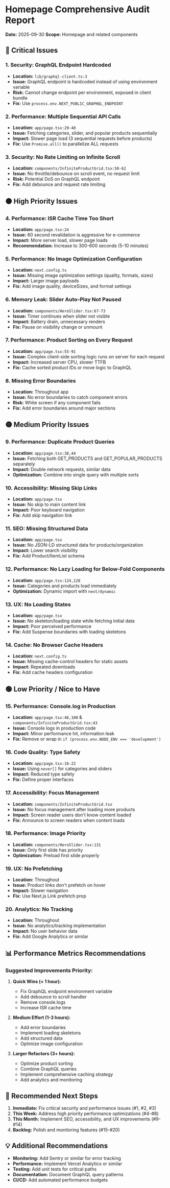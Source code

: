 # Homepage Comprehensive Audit Report
**Date:** 2025-09-30
**Scope:** Homepage and related components

## 🔴 Critical Issues

### 1. **Security: GraphQL Endpoint Hardcoded**
- **Location:** `lib/graphql-client.ts:3`
- **Issue:** GraphQL endpoint is hardcoded instead of using environment variable
- **Risk:** Cannot change endpoint per environment, exposed in client bundle
- **Fix:** Use `process.env.NEXT_PUBLIC_GRAPHQL_ENDPOINT`

### 2. **Performance: Multiple Sequential API Calls**
- **Location:** `app/page.tsx:29-40`
- **Issue:** Fetching categories, slider, and popular products sequentially
- **Impact:** Slower page load (3 sequential requests before products)
- **Fix:** Use `Promise.all()` to parallelize ALL requests

### 3. **Security: No Rate Limiting on Infinite Scroll**
- **Location:** `components/InfiniteProductGrid.tsx:50-62`
- **Issue:** No throttle/debounce on scroll event, no request limit
- **Risk:** Potential DoS on GraphQL endpoint
- **Fix:** Add debounce and request rate limiting

## 🟠 High Priority Issues

### 4. **Performance: ISR Cache Time Too Short**
- **Location:** `app/page.tsx:24`
- **Issue:** 60 second revalidation is aggressive for e-commerce
- **Impact:** More server load, slower page loads
- **Recommendation:** Increase to 300-600 seconds (5-10 minutes)

### 5. **Performance: No Image Optimization Configuration**
- **Location:** `next.config.ts`
- **Issue:** Missing image optimization settings (quality, formats, sizes)
- **Impact:** Larger image payloads
- **Fix:** Add image quality, deviceSizes, and format settings

### 6. **Memory Leak: Slider Auto-Play Not Paused**
- **Location:** `components/HeroSlider.tsx:67-73`
- **Issue:** Timer continues when slider not visible
- **Impact:** Battery drain, unnecessary renders
- **Fix:** Pause on visibility change or unmount

### 7. **Performance: Product Sorting on Every Request**
- **Location:** `app/page.tsx:55-91`
- **Issue:** Complex client-side sorting logic runs on server for each request
- **Impact:** Increased server CPU, slower TTFB
- **Fix:** Cache sorted product IDs or move logic to GraphQL

### 8. **Missing Error Boundaries**
- **Location:** Throughout app
- **Issue:** No error boundaries to catch component errors
- **Risk:** White screen if any component fails
- **Fix:** Add error boundaries around major sections

## 🟡 Medium Priority Issues

### 9. **Performance: Duplicate Product Queries**
- **Location:** `app/page.tsx:38,44`
- **Issue:** Fetching both GET_PRODUCTS and GET_POPULAR_PRODUCTS separately
- **Impact:** Double network requests, similar data
- **Optimization:** Combine into single query with multiple sorts

### 10. **Accessibility: Missing Skip Links**
- **Location:** `app/page.tsx`
- **Issue:** No skip to main content link
- **Impact:** Poor keyboard navigation
- **Fix:** Add skip navigation link

### 11. **SEO: Missing Structured Data**
- **Location:** `app/page.tsx`
- **Issue:** No JSON-LD structured data for products/organization
- **Impact:** Lower search visibility
- **Fix:** Add Product/ItemList schema

### 12. **Performance: No Lazy Loading for Below-Fold Components**
- **Location:** `app/page.tsx:124,128`
- **Issue:** Categories and products load immediately
- **Optimization:** Dynamic import with `next/dynamic`

### 13. **UX: No Loading States**
- **Location:** `app/page.tsx`
- **Issue:** No skeleton/loading state while fetching initial data
- **Impact:** Poor perceived performance
- **Fix:** Add Suspense boundaries with loading skeletons

### 14. **Cache: No Browser Cache Headers**
- **Location:** `next.config.ts`
- **Issue:** Missing cache-control headers for static assets
- **Impact:** Repeated downloads
- **Fix:** Add cache headers configuration

## 🟢 Low Priority / Nice to Have

### 15. **Performance: Console.log in Production**
- **Location:** `app/page.tsx:46,100` & `components/InfiniteProductGrid.tsx:43`
- **Issue:** Console logs in production code
- **Impact:** Minor performance hit, information leak
- **Fix:** Remove or wrap in `if (process.env.NODE_ENV === 'development')`

### 16. **Code Quality: Type Safety**
- **Location:** `app/page.tsx:16-22`
- **Issue:** Using `never[]` for categories and sliders
- **Impact:** Reduced type safety
- **Fix:** Define proper interfaces

### 17. **Accessibility: Focus Management**
- **Location:** `components/InfiniteProductGrid.tsx`
- **Issue:** No focus management after loading more products
- **Impact:** Screen reader users don't know content loaded
- **Fix:** Announce to screen readers when content loads

### 18. **Performance: Image Priority**
- **Location:** `components/HeroSlider.tsx:131`
- **Issue:** Only first slide has priority
- **Optimization:** Preload first slide properly

### 19. **UX: No Prefetching**
- **Location:** Throughout
- **Issue:** Product links don't prefetch on hover
- **Impact:** Slower navigation
- **Fix:** Use Next.js Link prefetch prop

### 20. **Analytics: No Tracking**
- **Location:** Throughout
- **Issue:** No analytics/tracking implementation
- **Impact:** No user behavior data
- **Fix:** Add Google Analytics or similar

## 📊 Performance Metrics Recommendations

### Suggested Improvements Priority:
1. **Quick Wins (< 1 hour):**
   - Fix GraphQL endpoint environment variable
   - Add debounce to scroll handler
   - Remove console.logs
   - Increase ISR cache time

2. **Medium Effort (1-3 hours):**
   - Add error boundaries
   - Implement loading skeletons
   - Add structured data
   - Optimize image configuration

3. **Larger Refactors (3+ hours):**
   - Optimize product sorting
   - Combine GraphQL queries
   - Implement comprehensive caching strategy
   - Add analytics and monitoring

## 🎯 Recommended Next Steps

1. **Immediate:** Fix critical security and performance issues (#1, #2, #3)
2. **This Week:** Address high priority performance optimizations (#4-#8)
3. **This Month:** Implement SEO, accessibility, and UX improvements (#9-#14)
4. **Backlog:** Polish and monitoring features (#15-#20)

## 💡 Additional Recommendations

- **Monitoring:** Add Sentry or similar for error tracking
- **Performance:** Implement Vercel Analytics or similar
- **Testing:** Add unit tests for critical paths
- **Documentation:** Document GraphQL query patterns
- **CI/CD:** Add automated performance budgets

